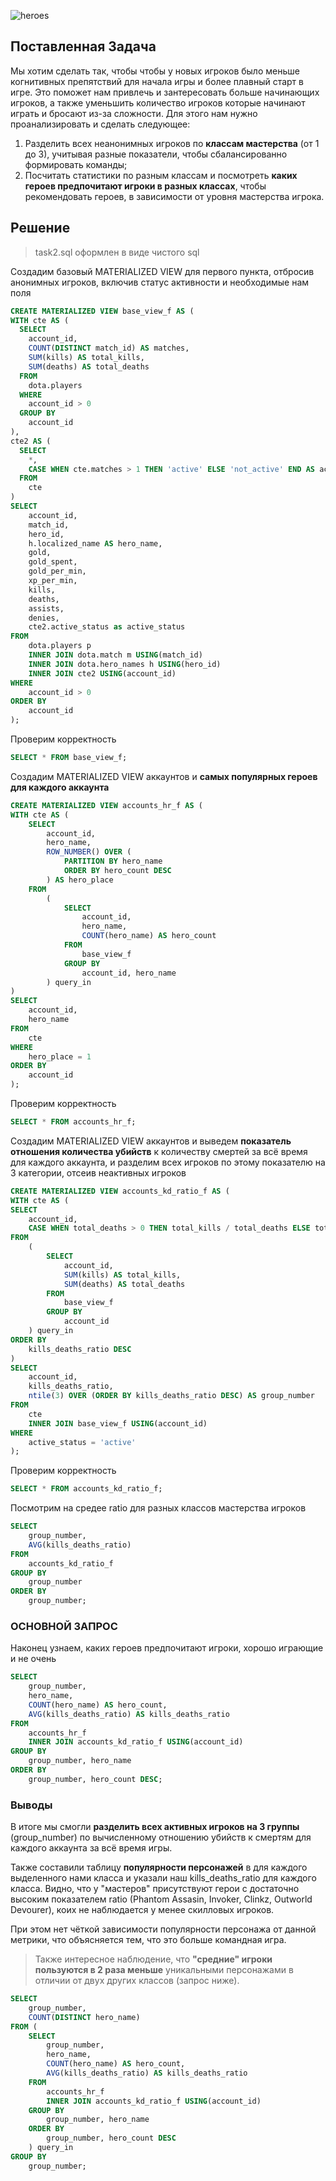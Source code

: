 ![heroes](heroes.jpg)

## Поставленная Задача

Мы хотим сделать так, чтобы чтобы у новых игроков было меньше когнитивных препятствий для начала игры и более плавный старт в игре. Это поможет нам привлечь и зантересовать больше начинающих игроков, а также уменьшить количество игроков которые начинают играть и бросают из-за сложности. Для этого нам нужно проанализировать и сделать следующее:

1. Разделить всех неанонимных игроков по **классам мастерства** (от 1 до 3), учитывая разные показатели, чтобы сбалансированно формировать команды;
2. Посчитать статистики по разным классам и посмотреть **каких героев предпочитают игроки в разных классах**, чтобы рекомендовать героев, в зависимости от уровня мастерства игрока.


## Решение

> task2.sql оформлен в виде чистого sql

Создадим базовый MATERIALIZED VIEW для первого пункта, отбросив анонимных игроков, включив статус активности и необходимые нам поля

```sql
CREATE MATERIALIZED VIEW base_view_f AS (
WITH cte AS (
  SELECT
    account_id,
    COUNT(DISTINCT match_id) AS matches,
    SUM(kills) AS total_kills,
    SUM(deaths) AS total_deaths
  FROM
    dota.players
  WHERE
    account_id > 0
  GROUP BY
    account_id
),
cte2 AS (
  SELECT
    *,
    CASE WHEN cte.matches > 1 THEN 'active' ELSE 'not_active' END AS active_status
  FROM
    cte
)
SELECT
    account_id,
    match_id,
    hero_id,
    h.localized_name AS hero_name,
    gold,
    gold_spent,
    gold_per_min,
    xp_per_min,
    kills,
    deaths,
    assists,
    denies,
    cte2.active_status as active_status
FROM
    dota.players p
    INNER JOIN dota.match m USING(match_id)
    INNER JOIN dota.hero_names h USING(hero_id)
    INNER JOIN cte2 USING(account_id)
WHERE
    account_id > 0
ORDER BY
    account_id
);
```

Проверим корректность

```sql
SELECT * FROM base_view_f;
```

Создадим MATERIALIZED VIEW аккаунтов и **самых популярных героев для каждого аккаунта**

```sql
CREATE MATERIALIZED VIEW accounts_hr_f AS (
WITH cte AS (
    SELECT
        account_id,
        hero_name,
        ROW_NUMBER() OVER (
            PARTITION BY hero_name
            ORDER BY hero_count DESC
        ) AS hero_place
    FROM
        (
            SELECT
                account_id,
                hero_name,
                COUNT(hero_name) AS hero_count
            FROM
                base_view_f
            GROUP BY
                account_id, hero_name
        ) query_in
)
SELECT
    account_id,
    hero_name
FROM
    cte
WHERE
    hero_place = 1
ORDER BY
    account_id
);
```

Проверим корректность

```sql
SELECT * FROM accounts_hr_f;
```

Создадим MATERIALIZED VIEW аккаунтов и выведем **показатель отношения количества убийств** к количеству смертей за всё время для каждого аккаунта, и разделим всех игроков по этому показателю на 3 категории, отсеив неактивных игроков

```sql
CREATE MATERIALIZED VIEW accounts_kd_ratio_f AS (
WITH cte AS (
SELECT
    account_id,
    CASE WHEN total_deaths > 0 THEN total_kills / total_deaths ELSE total_kills END AS kills_deaths_ratio
FROM
    (
        SELECT
            account_id,
            SUM(kills) AS total_kills,
            SUM(deaths) AS total_deaths
        FROM
            base_view_f
        GROUP BY
            account_id
    ) query_in
ORDER BY
    kills_deaths_ratio DESC
)
SELECT
    account_id,
    kills_deaths_ratio,
    ntile(3) OVER (ORDER BY kills_deaths_ratio DESC) AS group_number
FROM
    cte
    INNER JOIN base_view_f USING(account_id)
WHERE
    active_status = 'active'
);
```

Проверим корректность

```sql
SELECT * FROM accounts_kd_ratio_f;
```

Посмотрим на средее ratio для разных классов мастерства игроков

```sql
SELECT
    group_number,
    AVG(kills_deaths_ratio)
FROM
    accounts_kd_ratio_f
GROUP BY
    group_number
ORDER BY
    group_number;
```


### ОСНОВНОЙ ЗАПРОС

Наконец узнаем, каких героев предпочитают игроки, хорошо играющие и не очень

```sql
SELECT
    group_number,
    hero_name,
    COUNT(hero_name) AS hero_count,
    AVG(kills_deaths_ratio) AS kills_deaths_ratio
FROM
    accounts_hr_f
    INNER JOIN accounts_kd_ratio_f USING(account_id)
GROUP BY
    group_number, hero_name
ORDER BY
    group_number, hero_count DESC;
```

### Выводы

В итоге мы смогли **разделить всех активных игроков на 3 группы** (group_number) по вычисленному отношению убийств к смертям для каждого аккаунта за всё время игры.

Также составили таблицу **популярности персонажей** в для каждого выделенного нами класса и указали наш kills_deaths_ratio для каждого класса. Видно, что у "мастеров" присутствуют герои с достаточно высоким показателем ratio (Phantom Assasin, Invoker, Clinkz, Outworld Devourer), коих не наблюдается у менее скилловых игроков.

При этом нет чёткой зависимости популярности персонажа от данной метрики, что объясняется тем, что это больше командная игра.

> Также интересное наблюдение, что **"средние" игроки пользуются в 2 раза меньше** уникальными персонажами в отличии от двух других классов (запрос ниже).

```sql
SELECT
    group_number,
    COUNT(DISTINCT hero_name)
FROM (
    SELECT
        group_number,
        hero_name,
        COUNT(hero_name) AS hero_count,
        AVG(kills_deaths_ratio) AS kills_deaths_ratio
    FROM
        accounts_hr_f
        INNER JOIN accounts_kd_ratio_f USING(account_id)
    GROUP BY
        group_number, hero_name
    ORDER BY
        group_number, hero_count DESC
    ) query_in
GROUP BY
    group_number;
```
